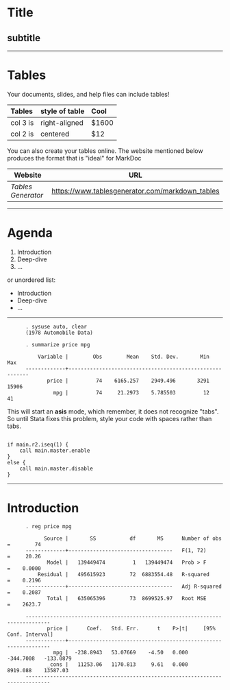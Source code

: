 

Title
=====

subtitle
--------

---

# Tables

Your documents, slides, and help files can include tables!

| Tables          | style of table       | Cool    |
| :-------------- |:-------------------- | :------ |
| col 3 is        | right-aligned        | $1600   |
| col 2 is        | centered             |   $12   |



You can also create your tables online. The website mentioned below produces 
the format that is "ideal" for MarkDoc

| __Website__        | __URL__                                         |
|--------------------|-------------------------------------------------|
| _Tables Generator_ | https://www.tablesgenerator.com/markdown_tables |

---

# Agenda

1. Introduction
2. Deep-dive
3. ...

or unordered list:

- Introduction
- Deep-dive
- ...


---





          . sysuse auto, clear
          (1978 Automobile Data)

          . summarize price mpg

              Variable |        Obs        Mean    Std. Dev.       Min        Max
          -------------+---------------------------------------------------------
                 price |         74    6165.257    2949.496       3291      15906
                   mpg |         74     21.2973    5.785503         12         41



This will start an __asis__ mode, which remember, it does not recognize "tabs". 
So until Stata fixes this problem, style your code with spaces rather than tabs.

~~~
    
if main.r2.iseq(1) {
    call main.master.enable
}
else {
    call main.master.disable
}       
~~~


---

# Introduction


          . reg price mpg

                Source |       SS           df       MS      Number of obs   =        74
          -------------+----------------------------------   F(1, 72)        =     20.26
                 Model |   139449474         1   139449474   Prob > F        =    0.0000
              Residual |   495615923        72  6883554.48   R-squared       =    0.2196
          -------------+----------------------------------   Adj R-squared   =    0.2087
                 Total |   635065396        73  8699525.97   Root MSE        =    2623.7

          ------------------------------------------------------------------------------
                 price |      Coef.   Std. Err.      t    P>|t|     [95% Conf. Interval]
          -------------+----------------------------------------------------------------
                   mpg |  -238.8943   53.07669    -4.50   0.000    -344.7008   -133.0879
                 _cons |   11253.06   1170.813     9.61   0.000     8919.088    13587.03
          ------------------------------------------------------------------------------




